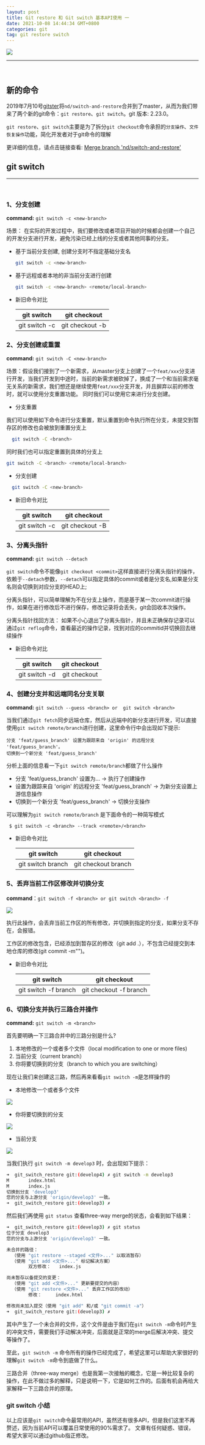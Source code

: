 ```yaml
---
layout: post
title: Git restore 和 Git switch 基本API使用 一
date: 2021-10-08 14:44:34 GMT+0800
categories: git
tag: git restore switch
---
```


<image src="/assets/images/git_restore_switch.png"/>
 
<br/>
<hr/>
<br/>

## 新的命令
  2019年7月10号[gitster]将`nd/switch-and-restore`合并到了master，从而为我们带来了两个新的git命令：`git restore`、`git switch`。git 版本: 2.23.0。

  `git restore`、`git switch`主要是为了拆分`git checkout`命令承担的`分支操作`、`文件恢复操作`功能，简化开发者对于git命令的理解


  更详细的信息，请点击链接查看: [Merge branch 'nd/switch-and-restore']


## git switch
----

<br/>

### 1、分支创建

**command:** `git switch -c <new-branch>`

场景： 在实际的开发过程中，我们要修改或者项目开始的时候都会创建一个自己的开发分支进行开发，避免污染已经上线的分支或者其他同事的分支。

- 基于当前分支创建, 创建分支时不指定基础分支名

  ```sh 
  git switch -c <new-branch>
  ```

- 基于远程或者本地的非当前分支进行创建

  ```sh
  git switch -c <new-branch> <remote/local-branch>
  ```
- 新旧命令对比  

  |  git switch   |   git checkout   |
  | :-----------: | :--------------: |
  | git switch -c | git checkout -b  |

### 2、分支创建或重置 

**command:** `git switch -C <new-branch>`

场景：假设我们接到了一个新需求，从master分支上创建了一个`feat/xxx`分支进行开发，当我们开发到中途时，当前的新需求被砍掉了，换成了一个和当前需求毫无关系的新需求，我们想还是继续使用`feat/xxx`分支开发，并且摒弃以前的修改时，就可以使用分支重置功能。
同时我们可以使用它来进行分支创建。

- 分支重置

我们可以使用如下命令进行分支重置，默认重置到命令执行所在分支，未提交到暂存区的修改也会被放到重置分支上

```sh
  git switch -C <branch>
```

同时我们也可以指定重置到具体的分支上

```sh
git switch -C <branch> <remote/local-branch>
```

- 分支创建

```sh
  git switch -C <new-branch>
```

- 新旧命令对比  

  |  git switch   |   git checkout   |
  | :-----------: | :--------------: |
  | git switch -c | git checkout -B  |


### 3、分离头指针

**command:** `git switch --detach`

`git switch`命令不能像`git checkout <commit>`这样直接进行分离头指针的操作，依赖于`--detach`参数，`--detach`可以指定具体的commit或者是分支名,如果是分支名则会切换到对应分支的HEAD上;

分离头指针，可以简单理解为不在分支上操作，而是基于某一次commit进行操作，如果在进行修改后不进行保存，修改记录将会丢失，git会回收本次操作。

分离头指针找回方法： 如果不小心退出了分离头指针，并且未正确保存记录可以通过`git reflog`命令，查看最近的操作记录，找到对应的commitid并切换回去继续操作

- 新旧命令对比  

  |  git switch            |   git checkout         |
  | :-----------:          | :--------------:       |
  | git switch -d <commit> | git checkout <commit>  |


### 4、创建分支并和远端同名分支关联

**command:** `git switch --guess <branch> or  git switch <branch>`

当我们通过`git fetch`同步远端仓库，然后从远端中的新分支进行开发，可以直接使用`git switch remote/branch`进行创建，这里命令行中会出现如下提示:

```
分支 'feat/guess_branch' 设置为跟踪来自 'origin' 的远程分支 'feat/guess_branch'。
切换到一个新分支 'feat/guess_branch'
```

 分析上面的信息看一下`git switch remote/branch`都做了什么操作
 - 分支 'feat/guess_branch' 设置为... -> 执行了创建操作
 - 设置为跟踪来自 'origin' 的远程分支 'feat/guess_branch' -> 为新分支设置上游信息操作
 - 切换到一个新分支 'feat/guess_branch' -> 切换分支操作
 
 可以理解为`git switch remote/branch` 是下面命令的一种简写模式
 ```
  $ git switch -c <branch> --track <remote>/<branch>
 ```
- 新旧命令对比  

  |  git switch         |   git checkout       |
  | :-----------:       | :--------------:     |
  | git switch branch   | git checkout branch  |

### 5、丢弃当前工作区修改并切换分支

**command**：`git switch -f <branch> or git switch <branch> -f`

<image src="/assets/images/working_tree&staging_area.png"/>
<br/>

执行此操作，会丢弃当前工作区的所有修改，并切换到指定的分支，如果分支不存在，会报错。

工作区的修改包含，已经添加到暂存区的修改（git add .），不包含已经提交到本地仓库的修改(git commit -m"")。

- 新旧命令对比  

  |  git switch            |   git checkout          |
  | :-----------:          | :--------------:        |
  | git switch -f branch   | git checkout -f branch  |

### 6、切换分支并执行三路合并操作

**command:** `git switch -m <branch>`

首先要明确一下三路合并中的三路分别是什么?

1. 本地修改的一个或者多个文件（local modification to one or more files)
2. 当前分支（current branch）
3. 你将要切换到的分支（branch to which you are switching）

现在让我们来创建这三路，然后再来看看`git switch -m`是怎样操作的

- 本地修改一个或者多个文件
<image src="/assets/images/git_three_way_merge_1.png"/>

- 你将要切换到的分支
<image src="/assets/images/git_three_way_merge_2.png"/>

- 当前分支
<image src="/assets/images/git_three_way_merge_3.png"/>

当我们执行 `git switch -m develop3` 时，会出现如下提示：

```sh
➜  git_switch_restore git:(develop4) ✗ git switch -m develop3
M       index.html
M       index.js
切换到分支 'develop3'
您的分支与上游分支 'origin/develop3' 一致。
➜  git_switch_restore git:(develop3) ✗ 
```

然后我们再使用 `git status` 查看three-way merge的状态，会看到如下结果：

```sh
➜  git_switch_restore git:(develop3) ✗ git status
位于分支 develop3
您的分支与上游分支 'origin/develop3' 一致。

未合并的路径：
  （使用 "git restore --staged <文件>..." 以取消暂存）
  （使用 "git add <文件>..." 标记解决方案）
        双方修改：   index.js

尚未暂存以备提交的变更：
  （使用 "git add <文件>..." 更新要提交的内容）
  （使用 "git restore <文件>..." 丢弃工作区的改动）
        修改：     index.html

修改尚未加入提交（使用 "git add" 和/或 "git commit -a"）
➜  git_switch_restore git:(develop3) ✗ 
```

其中产生了一个未合并的文件，这个文件是由于我们在`git switch -m`命令时产生的冲突文件，需要我们手动解决冲突，后面就是正常的merge后解决冲突、提交等操作了。

至此，`git switch -m` 命令所有的操作已经完成了，希望这里可以帮助大家很好的理解`git switch -m`命令到底做了什么。

三路合并（three-way merge）也是我第一次接触的概念，它是一种比较复杂的操作，在此不做过多的解释，只是说明一下，它是如何工作的。后面有机会再给大家解释一下三路合并的原理。

### git switch 小结

以上应该是`git switch`命令最常用的API，虽然还有很多API，但是我们这里不再赘述，因为当前API可以覆盖日常使用的90%需求了。
文章有任何疑惑、错误，希望大家可以通过github指正修改。

[Merge branch 'nd/switch-and-restore']: https://github.com/git/git/commit/f496b064fc1135e0dded7f93d85d72eb0b302c22
[gitster]: https://github.com/gitster
[git switch]: https://git-scm.com/docs/git-switch

